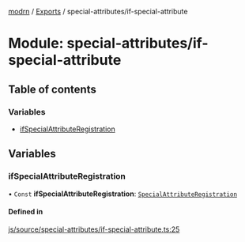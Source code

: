 [modrn](../README.md) / [Exports](../modules.md) / special-attributes/if-special-attribute

# Module: special-attributes/if-special-attribute

## Table of contents

### Variables

- [ifSpecialAttributeRegistration](special_attributes_if_special_attribute.md#ifspecialattributeregistration)

## Variables

### ifSpecialAttributeRegistration

• `Const` **ifSpecialAttributeRegistration**: [`SpecialAttributeRegistration`](core_types_variables.md#specialattributeregistration)

#### Defined in

[js/source/special-attributes/if-special-attribute.ts:25](https://github.com/alexbfr/modrn/blob/e23b9e9/modrn.ts/js/source/special-attributes/if-special-attribute.ts#L25)
